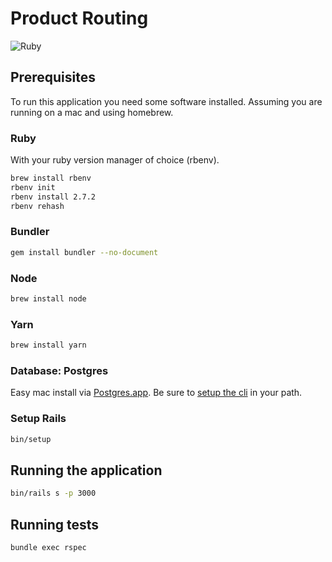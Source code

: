 [ruby-badge]: https://img.shields.io/badge/ruby-2.7.2-green

# Product Routing

![Ruby][ruby-badge]

## Prerequisites

To run this application you need some software installed.
Assuming you are running on a mac and using homebrew.

### Ruby

With your ruby version manager of choice (rbenv).

```bash
brew install rbenv
rbenv init
rbenv install 2.7.2
rbenv rehash
```

### Bundler
```bash
gem install bundler --no-document
```

### Node

```bash
brew install node
```

### Yarn

```bash
brew install yarn
```

### Database: Postgres

Easy mac install via [Postgres.app](https://postgresapp.com/downloads.html).
Be sure to [setup the cli](https://postgresapp.com/documentation/cli-tools.html) in your path.

### Setup Rails

```bash
bin/setup
```

## Running the application

```bash
bin/rails s -p 3000
```

## Running tests

```bash
bundle exec rspec
```
